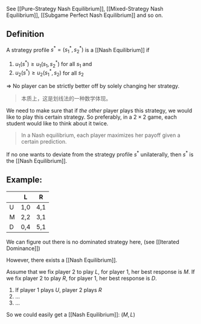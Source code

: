 See [[Pure-Strategy Nash Equilibrium]], [[Mixed-Strategy Nash Equilibrium]], [[Subgame Perfect Nash Equilibrium]] and so on.

## Definition

A strategy profile $s^{ * } = (s^{ * }_1,s^{ * }_2)$ is a [[Nash Equilibrium]] if

1. $u_1(s^{ * })\geq u_1(s_1,s^{ * }_2)$ for all $s_1$ and 
2. $u_2(s^{ * })\geq u_2(s^{ * }_1,s_2)$ for all $s_2$

=> No player can be strictly better off by solely changing her strategy.

> 本质上，这是划线法的一种数学体现。

We need to make sure that if  *the other* player plays this strategy, we would like to play this certain strategy. So preferably, in a $2\times 2$ game, each student would like to think about it twice.

> In a Nash equilibrium, each player maximizes her payoff given a certain prediction.

If no one wants to deviate from the strategy profile $s^{ * }$ unilaterally, then $s^{ * }$ is the [[Nash Equilibrium]].

## Example:

|     | L   | R   |
| --- | --- | --- |
| U   | 1,0 | 4,1 |
| M   | 2,2 | 3,1 |
| D   | 0,4 | 5,1 |

We can figure out there is no dominated strategy here, (see [[Iterated Dominance]])

However, there exists a [[Nash Equilibrium]].

Assume that we fix player 2 to play $L$, for player 1, her best response is $M$. If we fix player 2 to play $R$, for player 1, her best response is $D$.

1. If player 1 plays $U$, player 2 plays $R$
2. ...
3. ...

So we could easily get a [[Nash Equilibrium]]: $(M,L)$


